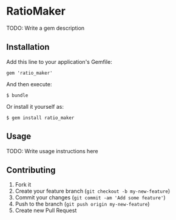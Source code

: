 # RatioMaker

TODO: Write a gem description

## Installation

Add this line to your application's Gemfile:

    gem 'ratio_maker'

And then execute:

    $ bundle

Or install it yourself as:

    $ gem install ratio_maker

## Usage

TODO: Write usage instructions here

## Contributing

1. Fork it
2. Create your feature branch (`git checkout -b my-new-feature`)
3. Commit your changes (`git commit -am 'Add some feature'`)
4. Push to the branch (`git push origin my-new-feature`)
5. Create new Pull Request
